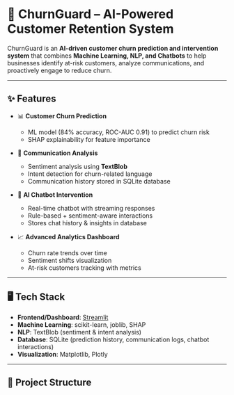 # 🤖 ChurnGuard – AI-Powered Customer Retention System

ChurnGuard is an **AI-driven customer churn prediction and intervention system** that combines **Machine Learning, NLP, and Chatbots** to help businesses identify at-risk customers, analyze communications, and proactively engage to reduce churn.

---

## ✨ Features

- 📊 **Customer Churn Prediction**
  - ML model (84% accuracy, ROC-AUC 0.91) to predict churn risk  
  - SHAP explainability for feature importance  

- 💬 **Communication Analysis**
  - Sentiment analysis using **TextBlob**  
  - Intent detection for churn-related language  
  - Communication history stored in SQLite database  

- 🤖 **AI Chatbot Intervention**
  - Real-time chatbot with streaming responses  
  - Rule-based + sentiment-aware interactions  
  - Stores chat history & insights in database  

- 📈 **Advanced Analytics Dashboard**
  - Churn rate trends over time  
  - Sentiment shifts visualization  
  - At-risk customers tracking with metrics  

---

## 🖥️ Tech Stack

- **Frontend/Dashboard**: [Streamlit](https://streamlit.io/)  
- **Machine Learning**: scikit-learn, joblib, SHAP  
- **NLP**: TextBlob (sentiment & intent analysis)  
- **Database**: SQLite (prediction history, communication logs, chatbot interactions)  
- **Visualization**: Matplotlib, Plotly  

---

## 📂 Project Structure

